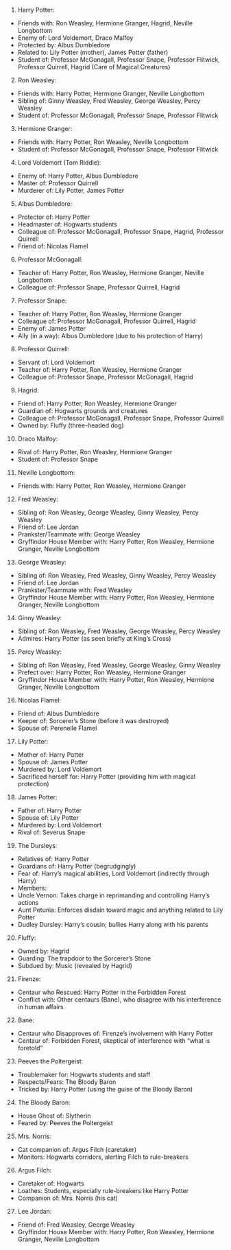 
1. Harry Potter:

- Friends with: Ron Weasley, Hermione Granger, Hagrid, Neville Longbottom
- Enemy of: Lord Voldemort, Draco Malfoy
- Protected by: Albus Dumbledore
- Related to: Lily Potter (mother), James Potter (father)
- Student of: Professor McGonagall, Professor Snape, Professor Flitwick, Professor Quirrell, Hagrid (Care of Magical Creatures)

2.	Ron Weasley:

- Friends with: Harry Potter, Hermione Granger, Neville Longbottom
- Sibling of: Ginny Weasley, Fred Weasley, George Weasley, Percy Weasley
- Student of: Professor McGonagall, Professor Snape, Professor Flitwick

3. Hermione Granger:

- Friends with: Harry Potter, Ron Weasley, Neville Longbottom
- Student of: Professor McGonagall, Professor Snape, Professor Flitwick

4. Lord Voldemort (Tom Riddle):

- Enemy of: Harry Potter, Albus Dumbledore
- Master of: Professor Quirrell
- Murderer of: Lily Potter, James Potter

5. Albus Dumbledore:

- Protector of: Harry Potter
- Headmaster of: Hogwarts students
- Colleague of: Professor McGonagall, Professor Snape, Hagrid, Professor Quirrell
- Friend of: Nicolas Flamel

6. Professor McGonagall:

- Teacher of: Harry Potter, Ron Weasley, Hermione Granger, Neville Longbottom
- Colleague of: Professor Snape, Professor Quirrell, Hagrid

7. Professor Snape:

- Teacher of: Harry Potter, Ron Weasley, Hermione Granger
- Colleague of: Professor McGonagall, Professor Quirrell, Hagrid
- Enemy of: James Potter
- Ally (in a way): Albus Dumbledore (due to his protection of Harry)

8. Professor Quirrell:

- Servant of: Lord Voldemort
- Teacher of: Harry Potter, Ron Weasley, Hermione Granger
- Colleague of: Professor Snape, Professor McGonagall, Hagrid

9. Hagrid:

- Friend of: Harry Potter, Ron Weasley, Hermione Granger
- Guardian of: Hogwarts grounds and creatures
- Colleague of: Professor McGonagall, Professor Snape, Professor Quirrell
- Owned by: Fluffy (three-headed dog)

10. Draco Malfoy:

- Rival of: Harry Potter, Ron Weasley, Hermione Granger
- Student of: Professor Snape

11. Neville Longbottom:

- Friends with: Harry Potter, Ron Weasley, Hermione Granger

12. Fred Weasley:

- Sibling of: Ron Weasley, George Weasley, Ginny Weasley, Percy Weasley
- Friend of: Lee Jordan
- Prankster/Teammate with: George Weasley
- Gryffindor House Member with: Harry Potter, Ron Weasley, Hermione Granger, Neville Longbottom

13. George Weasley:

- Sibling of: Ron Weasley, Fred Weasley, Ginny Weasley, Percy Weasley
- Friend of: Lee Jordan
- Prankster/Teammate with: Fred Weasley
- Gryffindor House Member with: Harry Potter, Ron Weasley, Hermione Granger, Neville Longbottom

14. Ginny Weasley:

- Sibling of: Ron Weasley, Fred Weasley, George Weasley, Percy Weasley
- Admires: Harry Potter (as seen briefly at King’s Cross)

15. Percy Weasley:

- Sibling of: Ron Weasley, Fred Weasley, George Weasley, Ginny Weasley
- Prefect over: Harry Potter, Ron Weasley, Hermione Granger
- Gryffindor House Member with: Harry Potter, Ron Weasley, Hermione Granger, Neville Longbottom

16. Nicolas Flamel:

- Friend of: Albus Dumbledore
- Keeper of: Sorcerer’s Stone (before it was destroyed)
- Spouse of: Perenelle Flamel

17. Lily Potter:

- Mother of: Harry Potter
- Spouse of: James Potter
- Murdered by: Lord Voldemort
- Sacrificed herself for: Harry Potter (providing him with magical protection)

18. James Potter:

- Father of: Harry Potter
- Spouse of: Lily Potter
- Murdered by: Lord Voldemort
- Rival of: Severus Snape

19. The Dursleys:

- Relatives of: Harry Potter
- Guardians of: Harry Potter (begrudgingly)
- Fear of: Harry’s magical abilities, Lord Voldemort (indirectly through Harry)
- Members:
- Uncle Vernon: Takes charge in reprimanding and controlling Harry’s actions
- Aunt Petunia: Enforces disdain toward magic and anything related to Lily Potter
- Dudley Dursley: Harry’s cousin; bullies Harry along with his parents

20. Fluffy:

- Owned by: Hagrid
- Guarding: The trapdoor to the Sorcerer’s Stone
- Subdued by: Music (revealed by Hagrid)

21. Firenze:

- Centaur who Rescued: Harry Potter in the Forbidden Forest
- Conflict with: Other centaurs (Bane), who disagree with his interference in human affairs

22. Bane:

- Centaur who Disapproves of: Firenze’s involvement with Harry Potter
- Centaur of: Forbidden Forest, skeptical of interference with “what is foretold”

23. Peeves the Poltergeist:

- Troublemaker for: Hogwarts students and staff
- Respects/Fears: The Bloody Baron
- Tricked by: Harry Potter (using the guise of the Bloody Baron)

24. The Bloody Baron:

- House Ghost of: Slytherin
- Feared by: Peeves the Poltergeist

25. Mrs. Norris:

- Cat companion of: Argus Filch (caretaker)
- Monitors: Hogwarts corridors, alerting Filch to rule-breakers

26. Argus Filch:

- Caretaker of: Hogwarts
- Loathes: Students, especially rule-breakers like Harry Potter
- Companion of: Mrs. Norris (his cat)

27. Lee Jordan:

- Friend of: Fred Weasley, George Weasley
- Gryffindor House Member with: Harry Potter, Ron Weasley, Hermione Granger, Neville Longbottom
